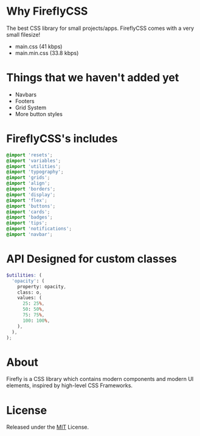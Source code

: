 # Why FireflyCSS
The best CSS library for small projects/apps. FireflyCSS comes with a very small filesize!

- main.css (41 kbps)
- main.min.css (33.8 kbps)

# Things that we haven't added yet

- Navbars
- Footers
- Grid System
- More button styles

# FireflyCSS's includes

```scss
@import 'resets';
@import 'variables';
@import 'utilities';
@import 'typography';
@import 'grids';
@import 'align';
@import 'borders';
@import 'display';
@import 'flex';
@import 'buttons';
@import 'cards';
@import 'badges';
@import 'tips';
@import 'notifications';
@import 'navbar';
```

# API Designed for custom classes

```scss
$utilities: (
  'opacity': (
    property: opacity,
    class: o,
    values: (
      25: 25%,
      50: 50%,
      75: 75%,
      100: 100%,
    ),
  ),
);
```

# About
Firefly is a CSS library which contains modern components and modern UI elements, inspired by high-level CSS Frameworks.

# License
Released under the [MIT](https://mit-license.org/) License.
